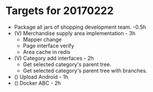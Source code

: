 # Targets for 20170222

* Package all jars of shopping development team. -0.5h
* (V) Merchandise supply area implementation - 3h
    * Mapper change
    * Page interface verify
    * Area cache in redis
* (V) Category add interfaces - 2h
    * Get selected category's parent tree.
    * Get selected category's parent tree with branches.
* () Upload Android - 1h
* () Docker ABC - 2h
